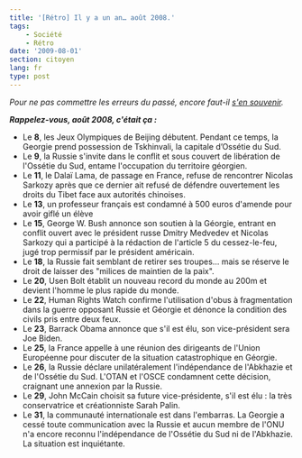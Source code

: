```yaml
---
title: '[Rétro] Il y a un an… août 2008.'
tags:
    - Société
    - Rétro
date: '2009-08-01'
section: citoyen
lang: fr
type: post
---
```


_Pour ne pas commettre les erreurs du passé, encore faut-il [s'en souvenir](/?s=[R%C3%A9tro])._

_**Rappelez-vous, août 2008, c'était ça&nbsp;:**_

*   Le **8**, les Jeux Olympiques de Beijing débutent. Pendant ce temps, la Georgie prend possession de Tskhinvali, la capitale d’Ossétie du Sud.
*   Le **9**, la Russie s'invite dans le conflit et sous couvert de libération de l'Ossétie du Sud, entame l'occupation du territoire géorgien.
*   Le **11**, le Dalaï Lama, de passage en France, refuse de rencontrer Nicolas Sarkozy après que ce dernier ait refusé de défendre ouvertement les droits du Tibet face aux autorités chinoises.
*   Le **13**, un professeur français est condamné à 500 euros d'amende pour avoir giflé un élève
*   Le **15**, George W. Bush annonce son soutien à la Géorgie, entrant en conflit ouvert avec le président russe Dmitry Medvedev et Nicolas Sarkozy qui a participé à la rédaction de l'article 5 du cessez-le-feu, jugé trop permissif par le président américain.
*   Le **18**, la Russie fait semblant de retirer ses troupes… mais se réserve le droit de laisser des "milices de maintien de la paix".
*   Le **20**, Usen Bolt établit un nouveau record du monde au 200m et devient l'homme le plus rapide du monde.
*   Le **22**, Human Rights Watch confirme l'utilisation d'obus à fragmentation dans la guerre opposant Russie et Géorgie et dénonce la condition des civils pris entre deux feux.
*   Le **23**, Barrack Obama annonce que s'il est élu, son vice-président sera Joe Biden.
*   Le **25**, la France appelle à une réunion des dirigeants de l'Union Européenne pour discuter de la situation catastrophique en Géorgie.
*   Le **26**, la Russie déclare unilatéralement l'indépendance de l'Abkhazie et de l'Ossétie du Sud. L'OTAN et l'OSCE condamnent cette décision, craignant une annexion par la Russie.
*   Le **29**, John McCain choisit sa future vice-présidente, s'il est élu&nbsp;: la très conservatrice et créationniste Sarah Palin.
*   Le **31**, la communauté internationale est dans l'embarras. La Georgie a cessé toute communication avec la Russie et aucun membre de l'ONU n'a encore reconnu l'indépendance de l'Ossétie du Sud ni de l'Abkhazie. La situation est inquiétante.